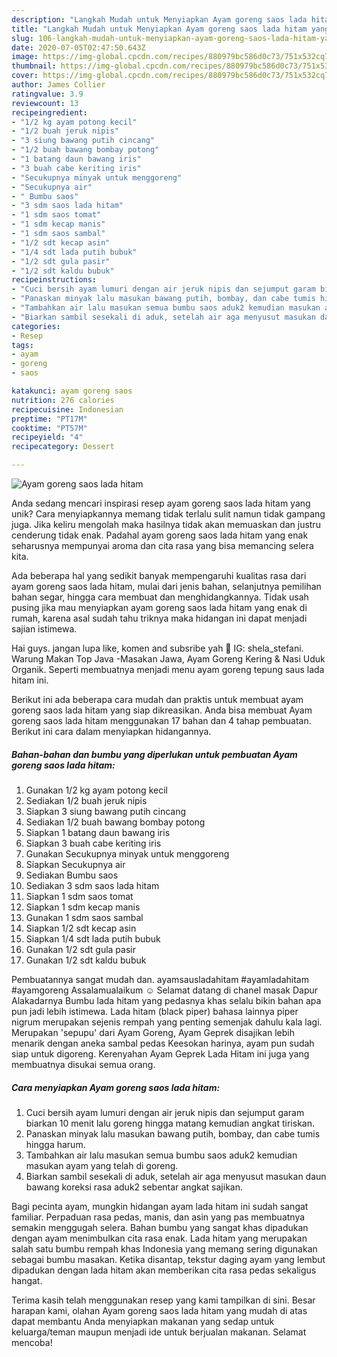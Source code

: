 ```yaml
---
description: "Langkah Mudah untuk Menyiapkan Ayam goreng saos lada hitam yang Bikin Ngiler"
title: "Langkah Mudah untuk Menyiapkan Ayam goreng saos lada hitam yang Bikin Ngiler"
slug: 106-langkah-mudah-untuk-menyiapkan-ayam-goreng-saos-lada-hitam-yang-bikin-ngiler
date: 2020-07-05T02:47:50.643Z
image: https://img-global.cpcdn.com/recipes/880979bc586d0c73/751x532cq70/ayam-goreng-saos-lada-hitam-foto-resep-utama.jpg
thumbnail: https://img-global.cpcdn.com/recipes/880979bc586d0c73/751x532cq70/ayam-goreng-saos-lada-hitam-foto-resep-utama.jpg
cover: https://img-global.cpcdn.com/recipes/880979bc586d0c73/751x532cq70/ayam-goreng-saos-lada-hitam-foto-resep-utama.jpg
author: James Collier
ratingvalue: 3.9
reviewcount: 13
recipeingredient:
- "1/2 kg ayam potong kecil"
- "1/2 buah jeruk nipis"
- "3 siung bawang putih cincang"
- "1/2 buah bawang bombay potong"
- "1 batang daun bawang iris"
- "3 buah cabe keriting iris"
- "Secukupnya minyak untuk menggoreng"
- "Secukupnya air"
- " Bumbu saos"
- "3 sdm saos lada hitam"
- "1 sdm saos tomat"
- "1 sdm kecap manis"
- "1 sdm saos sambal"
- "1/2 sdt kecap asin"
- "1/4 sdt lada putih bubuk"
- "1/2 sdt gula pasir"
- "1/2 sdt kaldu bubuk"
recipeinstructions:
- "Cuci bersih ayam lumuri dengan air jeruk nipis dan sejumput garam biarkan 10 menit lalu goreng hingga matang kemudian angkat tiriskan."
- "Panaskan minyak lalu masukan bawang putih, bombay, dan cabe tumis hingga harum."
- "Tambahkan air lalu masukan semua bumbu saos aduk2 kemudian masukan ayam yang telah di goreng."
- "Biarkan sambil sesekali di aduk, setelah air aga menyusut masukan daun bawang koreksi rasa aduk2 sebentar angkat sajikan."
categories:
- Resep
tags:
- ayam
- goreng
- saos

katakunci: ayam goreng saos 
nutrition: 276 calories
recipecuisine: Indonesian
preptime: "PT17M"
cooktime: "PT57M"
recipeyield: "4"
recipecategory: Dessert

---
```



![Ayam goreng saos lada hitam](https://img-global.cpcdn.com/recipes/880979bc586d0c73/751x532cq70/ayam-goreng-saos-lada-hitam-foto-resep-utama.jpg)

Anda sedang mencari inspirasi resep ayam goreng saos lada hitam yang unik? Cara menyiapkannya memang tidak terlalu sulit namun tidak gampang juga. Jika keliru mengolah maka hasilnya tidak akan memuaskan dan justru cenderung tidak enak. Padahal ayam goreng saos lada hitam yang enak seharusnya mempunyai aroma dan cita rasa yang bisa memancing selera kita.

Ada beberapa hal yang sedikit banyak mempengaruhi kualitas rasa dari ayam goreng saos lada hitam, mulai dari jenis bahan, selanjutnya pemilihan bahan segar, hingga cara membuat dan menghidangkannya. Tidak usah pusing jika mau menyiapkan ayam goreng saos lada hitam yang enak di rumah, karena asal sudah tahu triknya maka hidangan ini dapat menjadi sajian istimewa.

Hai guys. jangan lupa like, komen and subsribe yah 🤗 IG: shela_stefani. Warung Makan Top Java -Masakan Jawa, Ayam Goreng Kering &amp; Nasi Uduk Organik. Seperti membuatnya menjadi menu ayam goreng tepung saus lada hitam ini.


Berikut ini ada beberapa cara mudah dan praktis untuk membuat ayam goreng saos lada hitam yang siap dikreasikan. Anda bisa membuat Ayam goreng saos lada hitam menggunakan 17 bahan dan 4 tahap pembuatan. Berikut ini cara dalam menyiapkan hidangannya.

<!--inarticleads1-->

##### Bahan-bahan dan bumbu yang diperlukan untuk pembuatan Ayam goreng saos lada hitam:

1. Gunakan 1/2 kg ayam potong kecil
1. Sediakan 1/2 buah jeruk nipis
1. Siapkan 3 siung bawang putih cincang
1. Sediakan 1/2 buah bawang bombay potong
1. Siapkan 1 batang daun bawang iris
1. Siapkan 3 buah cabe keriting iris
1. Gunakan Secukupnya minyak untuk menggoreng
1. Siapkan Secukupnya air
1. Sediakan  Bumbu saos
1. Sediakan 3 sdm saos lada hitam
1. Siapkan 1 sdm saos tomat
1. Siapkan 1 sdm kecap manis
1. Gunakan 1 sdm saos sambal
1. Siapkan 1/2 sdt kecap asin
1. Siapkan 1/4 sdt lada putih bubuk
1. Gunakan 1/2 sdt gula pasir
1. Gunakan 1/2 sdt kaldu bubuk


Pembuatannya sangat mudah dan. ayamsausladahitam #ayamladahitam #ayamgoreng Assalamualaikum ☺ Selamat datang di chanel masak Dapur Alakadarnya Bumbu lada hitam yang pedasnya khas selalu bikin bahan apa pun jadi lebih istimewa. Lada hitam (black piper) bahasa lainnya piper nigrum merupakan sejenis rempah yang penting semenjak dahulu kala lagi. Merupakan &#39;sepupu&#39; dari Ayam Goreng, Ayam Geprek disajikan lebih menarik dengan aneka sambal pedas Keesokan harinya, ayam pun sudah siap untuk digoreng. Kerenyahan Ayam Geprek Lada Hitam ini juga yang membuatnya disukai semua orang. 

<!--inarticleads2-->

##### Cara menyiapkan Ayam goreng saos lada hitam:

1. Cuci bersih ayam lumuri dengan air jeruk nipis dan sejumput garam biarkan 10 menit lalu goreng hingga matang kemudian angkat tiriskan.
1. Panaskan minyak lalu masukan bawang putih, bombay, dan cabe tumis hingga harum.
1. Tambahkan air lalu masukan semua bumbu saos aduk2 kemudian masukan ayam yang telah di goreng.
1. Biarkan sambil sesekali di aduk, setelah air aga menyusut masukan daun bawang koreksi rasa aduk2 sebentar angkat sajikan.


Bagi pecinta ayam, mungkin hidangan ayam lada hitam ini sudah sangat familiar. Perpaduan rasa pedas, manis, dan asin yang pas membuatnya semakin menggugah selera. Bahan bumbu yang sangat khas dipadukan dengan ayam menimbulkan cita rasa enak. Lada hitam yang merupakan salah satu bumbu rempah khas Indonesia yang memang sering digunakan sebagai bumbu masakan. Ketika disantap, tekstur daging ayam yang lembut dipadukan dengan lada hitam akan memberikan cita rasa pedas sekaligus hangat. 

Terima kasih telah menggunakan resep yang kami tampilkan di sini. Besar harapan kami, olahan Ayam goreng saos lada hitam yang mudah di atas dapat membantu Anda menyiapkan makanan yang sedap untuk keluarga/teman maupun menjadi ide untuk berjualan makanan. Selamat mencoba!
